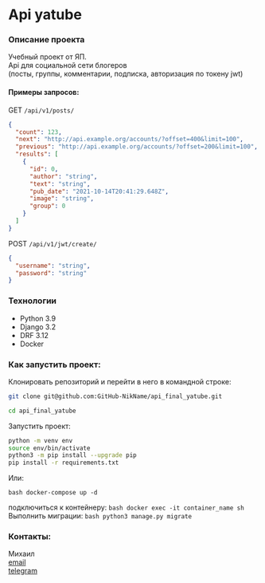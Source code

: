 # Api yatube

### Описание проекта

Учебный проект от ЯП.  
Api для социальной сети блогеров  
(посты, группы, комментарии, подписка, авторизация по токену jwt)

#### Примеры запросов:
GET `/api/v1/posts/`
```json
{
  "count": 123,
  "next": "http://api.example.org/accounts/?offset=400&limit=100",
  "previous": "http://api.example.org/accounts/?offset=200&limit=100",
  "results": [
    {
      "id": 0,
      "author": "string",
      "text": "string",
      "pub_date": "2021-10-14T20:41:29.648Z",
      "image": "string",
      "group": 0
    }
  ]
}
```
POST `/api/v1/jwt/create/`
```json
{
  "username": "string",
  "password": "string"
}
```


### Технологии
- Python 3.9
- Django 3.2
- DRF 3.12
- Docker

### Как запустить проект:

Клонировать репозиторий и перейти в него в командной строке:

```bash
git clone git@github.com:GitHub-NikName/api_final_yatube.git
```

```bash
cd api_final_yatube
```

Запустить проект:


```bash
python -m venv env
source env/bin/activate
python3 -m pip install --upgrade pip
pip install -r requirements.txt  
```
Или:


`bash
docker-compose up -d
`

подключиться к контейнеру:
`bash
docker exec -it container_name sh
`  
Выполнить миграции:
`bash
python3 manage.py migrate
`  

### Контакты:
Михаил  
[email](server-15@yandex.ru)  
[telegram](https://t.me/sergeev_mikhail)
